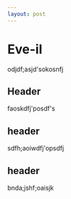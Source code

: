 ```yaml
--- 
layout: post 
---
```

# Eve-il 
odjdf;asjd'sokosnfj

## Header

faoskdfj'posdf's


## header


sdfh;aoiwdfj'opsdfj


## header 

bnda;jshf;oaisjk 
